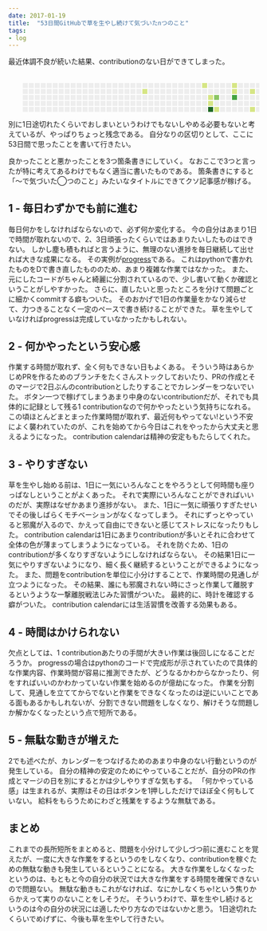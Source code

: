 ```yaml
---
date: 2017-01-19
title:  "53日間GitHubで草を生やし続けて気づいたnつのこと"
tags:
- log
---
```


最近体調不良が続いた結果、contributionのない日ができてしまった。

<svg width="676" height="104" class="js-calendar-graph-svg">
  <g transform="translate(16, 20)">
      <g transform="translate(0, 0)">
          <rect class="day" width="10" height="10" x="13" y="0" fill="#eeeeee" data-count="0" data-date="2016-01-17"></rect>
          <rect class="day" width="10" height="10" x="13" y="12" fill="#eeeeee" data-count="0" data-date="2016-01-18"></rect>
          <rect class="day" width="10" height="10" x="13" y="24" fill="#eeeeee" data-count="0" data-date="2016-01-19"></rect>
          <rect class="day" width="10" height="10" x="13" y="36" fill="#eeeeee" data-count="0" data-date="2016-01-20"></rect>
          <rect class="day" width="10" height="10" x="13" y="48" fill="#eeeeee" data-count="0" data-date="2016-01-21"></rect>
          <rect class="day" width="10" height="10" x="13" y="60" fill="#eeeeee" data-count="0" data-date="2016-01-22"></rect>
          <rect class="day" width="10" height="10" x="13" y="72" fill="#eeeeee" data-count="0" data-date="2016-01-23"></rect>
      </g>
      <g transform="translate(13, 0)">
          <rect class="day" width="10" height="10" x="12" y="0" fill="#eeeeee" data-count="0" data-date="2016-01-24"></rect>
          <rect class="day" width="10" height="10" x="12" y="12" fill="#eeeeee" data-count="0" data-date="2016-01-25"></rect>
          <rect class="day" width="10" height="10" x="12" y="24" fill="#eeeeee" data-count="0" data-date="2016-01-26"></rect>
          <rect class="day" width="10" height="10" x="12" y="36" fill="#eeeeee" data-count="0" data-date="2016-01-27"></rect>
          <rect class="day" width="10" height="10" x="12" y="48" fill="#eeeeee" data-count="0" data-date="2016-01-28"></rect>
          <rect class="day" width="10" height="10" x="12" y="60" fill="#eeeeee" data-count="0" data-date="2016-01-29"></rect>
          <rect class="day" width="10" height="10" x="12" y="72" fill="#eeeeee" data-count="0" data-date="2016-01-30"></rect>
      </g>
      <g transform="translate(26, 0)">
          <rect class="day" width="10" height="10" x="11" y="0" fill="#eeeeee" data-count="0" data-date="2016-01-31"></rect>
          <rect class="day" width="10" height="10" x="11" y="12" fill="#eeeeee" data-count="0" data-date="2016-02-01"></rect>
          <rect class="day" width="10" height="10" x="11" y="24" fill="#eeeeee" data-count="0" data-date="2016-02-02"></rect>
          <rect class="day" width="10" height="10" x="11" y="36" fill="#eeeeee" data-count="0" data-date="2016-02-03"></rect>
          <rect class="day" width="10" height="10" x="11" y="48" fill="#eeeeee" data-count="0" data-date="2016-02-04"></rect>
          <rect class="day" width="10" height="10" x="11" y="60" fill="#eeeeee" data-count="0" data-date="2016-02-05"></rect>
          <rect class="day" width="10" height="10" x="11" y="72" fill="#eeeeee" data-count="0" data-date="2016-02-06"></rect>
      </g>
      <g transform="translate(39, 0)">
          <rect class="day" width="10" height="10" x="10" y="0" fill="#eeeeee" data-count="0" data-date="2016-02-07"></rect>
          <rect class="day" width="10" height="10" x="10" y="12" fill="#eeeeee" data-count="0" data-date="2016-02-08"></rect>
          <rect class="day" width="10" height="10" x="10" y="24" fill="#eeeeee" data-count="0" data-date="2016-02-09"></rect>
          <rect class="day" width="10" height="10" x="10" y="36" fill="#eeeeee" data-count="0" data-date="2016-02-10"></rect>
          <rect class="day" width="10" height="10" x="10" y="48" fill="#eeeeee" data-count="0" data-date="2016-02-11"></rect>
          <rect class="day" width="10" height="10" x="10" y="60" fill="#eeeeee" data-count="0" data-date="2016-02-12"></rect>
          <rect class="day" width="10" height="10" x="10" y="72" fill="#eeeeee" data-count="0" data-date="2016-02-13"></rect>
      </g>
      <g transform="translate(52, 0)">
          <rect class="day" width="10" height="10" x="9" y="0" fill="#eeeeee" data-count="0" data-date="2016-02-14"></rect>
          <rect class="day" width="10" height="10" x="9" y="12" fill="#eeeeee" data-count="0" data-date="2016-02-15"></rect>
          <rect class="day" width="10" height="10" x="9" y="24" fill="#eeeeee" data-count="0" data-date="2016-02-16"></rect>
          <rect class="day" width="10" height="10" x="9" y="36" fill="#eeeeee" data-count="0" data-date="2016-02-17"></rect>
          <rect class="day" width="10" height="10" x="9" y="48" fill="#eeeeee" data-count="0" data-date="2016-02-18"></rect>
          <rect class="day" width="10" height="10" x="9" y="60" fill="#eeeeee" data-count="0" data-date="2016-02-19"></rect>
          <rect class="day" width="10" height="10" x="9" y="72" fill="#eeeeee" data-count="0" data-date="2016-02-20"></rect>
      </g>
      <g transform="translate(65, 0)">
          <rect class="day" width="10" height="10" x="8" y="0" fill="#eeeeee" data-count="0" data-date="2016-02-21"></rect>
          <rect class="day" width="10" height="10" x="8" y="12" fill="#eeeeee" data-count="0" data-date="2016-02-22"></rect>
          <rect class="day" width="10" height="10" x="8" y="24" fill="#eeeeee" data-count="0" data-date="2016-02-23"></rect>
          <rect class="day" width="10" height="10" x="8" y="36" fill="#eeeeee" data-count="0" data-date="2016-02-24"></rect>
          <rect class="day" width="10" height="10" x="8" y="48" fill="#eeeeee" data-count="0" data-date="2016-02-25"></rect>
          <rect class="day" width="10" height="10" x="8" y="60" fill="#eeeeee" data-count="0" data-date="2016-02-26"></rect>
          <rect class="day" width="10" height="10" x="8" y="72" fill="#eeeeee" data-count="0" data-date="2016-02-27"></rect>
      </g>
      <g transform="translate(78, 0)">
          <rect class="day" width="10" height="10" x="7" y="0" fill="#eeeeee" data-count="0" data-date="2016-02-28"></rect>
          <rect class="day" width="10" height="10" x="7" y="12" fill="#eeeeee" data-count="0" data-date="2016-02-29"></rect>
          <rect class="day" width="10" height="10" x="7" y="24" fill="#eeeeee" data-count="0" data-date="2016-03-01"></rect>
          <rect class="day" width="10" height="10" x="7" y="36" fill="#eeeeee" data-count="0" data-date="2016-03-02"></rect>
          <rect class="day" width="10" height="10" x="7" y="48" fill="#eeeeee" data-count="0" data-date="2016-03-03"></rect>
          <rect class="day" width="10" height="10" x="7" y="60" fill="#eeeeee" data-count="0" data-date="2016-03-04"></rect>
          <rect class="day" width="10" height="10" x="7" y="72" fill="#eeeeee" data-count="0" data-date="2016-03-05"></rect>
      </g>
      <g transform="translate(91, 0)">
          <rect class="day" width="10" height="10" x="6" y="0" fill="#eeeeee" data-count="0" data-date="2016-03-06"></rect>
          <rect class="day" width="10" height="10" x="6" y="12" fill="#eeeeee" data-count="0" data-date="2016-03-07"></rect>
          <rect class="day" width="10" height="10" x="6" y="24" fill="#eeeeee" data-count="0" data-date="2016-03-08"></rect>
          <rect class="day" width="10" height="10" x="6" y="36" fill="#eeeeee" data-count="0" data-date="2016-03-09"></rect>
          <rect class="day" width="10" height="10" x="6" y="48" fill="#eeeeee" data-count="0" data-date="2016-03-10"></rect>
          <rect class="day" width="10" height="10" x="6" y="60" fill="#eeeeee" data-count="0" data-date="2016-03-11"></rect>
          <rect class="day" width="10" height="10" x="6" y="72" fill="#eeeeee" data-count="0" data-date="2016-03-12"></rect>
      </g>
      <g transform="translate(104, 0)">
          <rect class="day" width="10" height="10" x="5" y="0" fill="#eeeeee" data-count="0" data-date="2016-03-13"></rect>
          <rect class="day" width="10" height="10" x="5" y="12" fill="#eeeeee" data-count="0" data-date="2016-03-14"></rect>
          <rect class="day" width="10" height="10" x="5" y="24" fill="#eeeeee" data-count="0" data-date="2016-03-15"></rect>
          <rect class="day" width="10" height="10" x="5" y="36" fill="#eeeeee" data-count="0" data-date="2016-03-16"></rect>
          <rect class="day" width="10" height="10" x="5" y="48" fill="#eeeeee" data-count="0" data-date="2016-03-17"></rect>
          <rect class="day" width="10" height="10" x="5" y="60" fill="#eeeeee" data-count="0" data-date="2016-03-18"></rect>
          <rect class="day" width="10" height="10" x="5" y="72" fill="#eeeeee" data-count="0" data-date="2016-03-19"></rect>
      </g>
      <g transform="translate(117, 0)">
          <rect class="day" width="10" height="10" x="4" y="0" fill="#eeeeee" data-count="0" data-date="2016-03-20"></rect>
          <rect class="day" width="10" height="10" x="4" y="12" fill="#eeeeee" data-count="0" data-date="2016-03-21"></rect>
          <rect class="day" width="10" height="10" x="4" y="24" fill="#eeeeee" data-count="0" data-date="2016-03-22"></rect>
          <rect class="day" width="10" height="10" x="4" y="36" fill="#eeeeee" data-count="0" data-date="2016-03-23"></rect>
          <rect class="day" width="10" height="10" x="4" y="48" fill="#eeeeee" data-count="0" data-date="2016-03-24"></rect>
          <rect class="day" width="10" height="10" x="4" y="60" fill="#eeeeee" data-count="0" data-date="2016-03-25"></rect>
          <rect class="day" width="10" height="10" x="4" y="72" fill="#eeeeee" data-count="0" data-date="2016-03-26"></rect>
      </g>
      <g transform="translate(130, 0)">
          <rect class="day" width="10" height="10" x="3" y="0" fill="#eeeeee" data-count="0" data-date="2016-03-27"></rect>
          <rect class="day" width="10" height="10" x="3" y="12" fill="#eeeeee" data-count="0" data-date="2016-03-28"></rect>
          <rect class="day" width="10" height="10" x="3" y="24" fill="#eeeeee" data-count="0" data-date="2016-03-29"></rect>
          <rect class="day" width="10" height="10" x="3" y="36" fill="#eeeeee" data-count="0" data-date="2016-03-30"></rect>
          <rect class="day" width="10" height="10" x="3" y="48" fill="#eeeeee" data-count="0" data-date="2016-03-31"></rect>
          <rect class="day" width="10" height="10" x="3" y="60" fill="#eeeeee" data-count="0" data-date="2016-04-01"></rect>
          <rect class="day" width="10" height="10" x="3" y="72" fill="#eeeeee" data-count="0" data-date="2016-04-02"></rect>
      </g>
      <g transform="translate(143, 0)">
          <rect class="day" width="10" height="10" x="2" y="0" fill="#eeeeee" data-count="0" data-date="2016-04-03"></rect>
          <rect class="day" width="10" height="10" x="2" y="12" fill="#eeeeee" data-count="0" data-date="2016-04-04"></rect>
          <rect class="day" width="10" height="10" x="2" y="24" fill="#eeeeee" data-count="0" data-date="2016-04-05"></rect>
          <rect class="day" width="10" height="10" x="2" y="36" fill="#eeeeee" data-count="0" data-date="2016-04-06"></rect>
          <rect class="day" width="10" height="10" x="2" y="48" fill="#eeeeee" data-count="0" data-date="2016-04-07"></rect>
          <rect class="day" width="10" height="10" x="2" y="60" fill="#eeeeee" data-count="0" data-date="2016-04-08"></rect>
          <rect class="day" width="10" height="10" x="2" y="72" fill="#eeeeee" data-count="0" data-date="2016-04-09"></rect>
      </g>
      <g transform="translate(156, 0)">
          <rect class="day" width="10" height="10" x="1" y="0" fill="#eeeeee" data-count="0" data-date="2016-04-10"></rect>
          <rect class="day" width="10" height="10" x="1" y="12" fill="#eeeeee" data-count="0" data-date="2016-04-11"></rect>
          <rect class="day" width="10" height="10" x="1" y="24" fill="#eeeeee" data-count="0" data-date="2016-04-12"></rect>
          <rect class="day" width="10" height="10" x="1" y="36" fill="#eeeeee" data-count="0" data-date="2016-04-13"></rect>
          <rect class="day" width="10" height="10" x="1" y="48" fill="#eeeeee" data-count="0" data-date="2016-04-14"></rect>
          <rect class="day" width="10" height="10" x="1" y="60" fill="#eeeeee" data-count="0" data-date="2016-04-15"></rect>
          <rect class="day" width="10" height="10" x="1" y="72" fill="#eeeeee" data-count="0" data-date="2016-04-16"></rect>
      </g>
      <g transform="translate(169, 0)">
          <rect class="day" width="10" height="10" x="0" y="0" fill="#eeeeee" data-count="0" data-date="2016-04-17"></rect>
          <rect class="day" width="10" height="10" x="0" y="12" fill="#eeeeee" data-count="0" data-date="2016-04-18"></rect>
          <rect class="day" width="10" height="10" x="0" y="24" fill="#eeeeee" data-count="0" data-date="2016-04-19"></rect>
          <rect class="day" width="10" height="10" x="0" y="36" fill="#eeeeee" data-count="0" data-date="2016-04-20"></rect>
          <rect class="day" width="10" height="10" x="0" y="48" fill="#eeeeee" data-count="0" data-date="2016-04-21"></rect>
          <rect class="day" width="10" height="10" x="0" y="60" fill="#eeeeee" data-count="0" data-date="2016-04-22"></rect>
          <rect class="day" width="10" height="10" x="0" y="72" fill="#eeeeee" data-count="0" data-date="2016-04-23"></rect>
      </g>
      <g transform="translate(182, 0)">
          <rect class="day" width="10" height="10" x="-1" y="0" fill="#eeeeee" data-count="0" data-date="2016-04-24"></rect>
          <rect class="day" width="10" height="10" x="-1" y="12" fill="#eeeeee" data-count="0" data-date="2016-04-25"></rect>
          <rect class="day" width="10" height="10" x="-1" y="24" fill="#eeeeee" data-count="0" data-date="2016-04-26"></rect>
          <rect class="day" width="10" height="10" x="-1" y="36" fill="#eeeeee" data-count="0" data-date="2016-04-27"></rect>
          <rect class="day" width="10" height="10" x="-1" y="48" fill="#eeeeee" data-count="0" data-date="2016-04-28"></rect>
          <rect class="day" width="10" height="10" x="-1" y="60" fill="#eeeeee" data-count="0" data-date="2016-04-29"></rect>
          <rect class="day" width="10" height="10" x="-1" y="72" fill="#eeeeee" data-count="0" data-date="2016-04-30"></rect>
      </g>
      <g transform="translate(195, 0)">
          <rect class="day" width="10" height="10" x="-2" y="0" fill="#eeeeee" data-count="0" data-date="2016-05-01"></rect>
          <rect class="day" width="10" height="10" x="-2" y="12" fill="#eeeeee" data-count="0" data-date="2016-05-02"></rect>
          <rect class="day" width="10" height="10" x="-2" y="24" fill="#eeeeee" data-count="0" data-date="2016-05-03"></rect>
          <rect class="day" width="10" height="10" x="-2" y="36" fill="#eeeeee" data-count="0" data-date="2016-05-04"></rect>
          <rect class="day" width="10" height="10" x="-2" y="48" fill="#eeeeee" data-count="0" data-date="2016-05-05"></rect>
          <rect class="day" width="10" height="10" x="-2" y="60" fill="#eeeeee" data-count="0" data-date="2016-05-06"></rect>
          <rect class="day" width="10" height="10" x="-2" y="72" fill="#eeeeee" data-count="0" data-date="2016-05-07"></rect>
      </g>
      <g transform="translate(208, 0)">
          <rect class="day" width="10" height="10" x="-3" y="0" fill="#eeeeee" data-count="0" data-date="2016-05-08"></rect>
          <rect class="day" width="10" height="10" x="-3" y="12" fill="#eeeeee" data-count="0" data-date="2016-05-09"></rect>
          <rect class="day" width="10" height="10" x="-3" y="24" fill="#eeeeee" data-count="0" data-date="2016-05-10"></rect>
          <rect class="day" width="10" height="10" x="-3" y="36" fill="#eeeeee" data-count="0" data-date="2016-05-11"></rect>
          <rect class="day" width="10" height="10" x="-3" y="48" fill="#eeeeee" data-count="0" data-date="2016-05-12"></rect>
          <rect class="day" width="10" height="10" x="-3" y="60" fill="#eeeeee" data-count="0" data-date="2016-05-13"></rect>
          <rect class="day" width="10" height="10" x="-3" y="72" fill="#eeeeee" data-count="0" data-date="2016-05-14"></rect>
      </g>
      <g transform="translate(221, 0)">
          <rect class="day" width="10" height="10" x="-4" y="0" fill="#eeeeee" data-count="0" data-date="2016-05-15"></rect>
          <rect class="day" width="10" height="10" x="-4" y="12" fill="#eeeeee" data-count="0" data-date="2016-05-16"></rect>
          <rect class="day" width="10" height="10" x="-4" y="24" fill="#eeeeee" data-count="0" data-date="2016-05-17"></rect>
          <rect class="day" width="10" height="10" x="-4" y="36" fill="#eeeeee" data-count="0" data-date="2016-05-18"></rect>
          <rect class="day" width="10" height="10" x="-4" y="48" fill="#eeeeee" data-count="0" data-date="2016-05-19"></rect>
          <rect class="day" width="10" height="10" x="-4" y="60" fill="#eeeeee" data-count="0" data-date="2016-05-20"></rect>
          <rect class="day" width="10" height="10" x="-4" y="72" fill="#eeeeee" data-count="0" data-date="2016-05-21"></rect>
      </g>
      <g transform="translate(234, 0)">
          <rect class="day" width="10" height="10" x="-5" y="0" fill="#eeeeee" data-count="0" data-date="2016-05-22"></rect>
          <rect class="day" width="10" height="10" x="-5" y="12" fill="#eeeeee" data-count="0" data-date="2016-05-23"></rect>
          <rect class="day" width="10" height="10" x="-5" y="24" fill="#eeeeee" data-count="0" data-date="2016-05-24"></rect>
          <rect class="day" width="10" height="10" x="-5" y="36" fill="#eeeeee" data-count="0" data-date="2016-05-25"></rect>
          <rect class="day" width="10" height="10" x="-5" y="48" fill="#eeeeee" data-count="0" data-date="2016-05-26"></rect>
          <rect class="day" width="10" height="10" x="-5" y="60" fill="#eeeeee" data-count="0" data-date="2016-05-27"></rect>
          <rect class="day" width="10" height="10" x="-5" y="72" fill="#eeeeee" data-count="0" data-date="2016-05-28"></rect>
      </g>
      <g transform="translate(247, 0)">
          <rect class="day" width="10" height="10" x="-6" y="0" fill="#eeeeee" data-count="0" data-date="2016-05-29"></rect>
          <rect class="day" width="10" height="10" x="-6" y="12" fill="#eeeeee" data-count="0" data-date="2016-05-30"></rect>
          <rect class="day" width="10" height="10" x="-6" y="24" fill="#eeeeee" data-count="0" data-date="2016-05-31"></rect>
          <rect class="day" width="10" height="10" x="-6" y="36" fill="#eeeeee" data-count="0" data-date="2016-06-01"></rect>
          <rect class="day" width="10" height="10" x="-6" y="48" fill="#eeeeee" data-count="0" data-date="2016-06-02"></rect>
          <rect class="day" width="10" height="10" x="-6" y="60" fill="#eeeeee" data-count="0" data-date="2016-06-03"></rect>
          <rect class="day" width="10" height="10" x="-6" y="72" fill="#eeeeee" data-count="0" data-date="2016-06-04"></rect>
      </g>
      <g transform="translate(260, 0)">
          <rect class="day" width="10" height="10" x="-7" y="0" fill="#eeeeee" data-count="0" data-date="2016-06-05"></rect>
          <rect class="day" width="10" height="10" x="-7" y="12" fill="#d6e685" data-count="2" data-date="2016-06-06"></rect>
          <rect class="day" width="10" height="10" x="-7" y="24" fill="#eeeeee" data-count="0" data-date="2016-06-07"></rect>
          <rect class="day" width="10" height="10" x="-7" y="36" fill="#eeeeee" data-count="0" data-date="2016-06-08"></rect>
          <rect class="day" width="10" height="10" x="-7" y="48" fill="#eeeeee" data-count="0" data-date="2016-06-09"></rect>
          <rect class="day" width="10" height="10" x="-7" y="60" fill="#eeeeee" data-count="0" data-date="2016-06-10"></rect>
          <rect class="day" width="10" height="10" x="-7" y="72" fill="#eeeeee" data-count="0" data-date="2016-06-11"></rect>
      </g>
      <g transform="translate(273, 0)">
          <rect class="day" width="10" height="10" x="-8" y="0" fill="#eeeeee" data-count="0" data-date="2016-06-12"></rect>
          <rect class="day" width="10" height="10" x="-8" y="12" fill="#eeeeee" data-count="0" data-date="2016-06-13"></rect>
          <rect class="day" width="10" height="10" x="-8" y="24" fill="#eeeeee" data-count="0" data-date="2016-06-14"></rect>
          <rect class="day" width="10" height="10" x="-8" y="36" fill="#eeeeee" data-count="0" data-date="2016-06-15"></rect>
          <rect class="day" width="10" height="10" x="-8" y="48" fill="#eeeeee" data-count="0" data-date="2016-06-16"></rect>
          <rect class="day" width="10" height="10" x="-8" y="60" fill="#eeeeee" data-count="0" data-date="2016-06-17"></rect>
          <rect class="day" width="10" height="10" x="-8" y="72" fill="#eeeeee" data-count="0" data-date="2016-06-18"></rect>
      </g>
      <g transform="translate(286, 0)">
          <rect class="day" width="10" height="10" x="-9" y="0" fill="#eeeeee" data-count="0" data-date="2016-06-19"></rect>
          <rect class="day" width="10" height="10" x="-9" y="12" fill="#eeeeee" data-count="0" data-date="2016-06-20"></rect>
          <rect class="day" width="10" height="10" x="-9" y="24" fill="#eeeeee" data-count="0" data-date="2016-06-21"></rect>
          <rect class="day" width="10" height="10" x="-9" y="36" fill="#eeeeee" data-count="0" data-date="2016-06-22"></rect>
          <rect class="day" width="10" height="10" x="-9" y="48" fill="#eeeeee" data-count="0" data-date="2016-06-23"></rect>
          <rect class="day" width="10" height="10" x="-9" y="60" fill="#eeeeee" data-count="0" data-date="2016-06-24"></rect>
          <rect class="day" width="10" height="10" x="-9" y="72" fill="#eeeeee" data-count="0" data-date="2016-06-25"></rect>
      </g>
      <g transform="translate(299, 0)">
          <rect class="day" width="10" height="10" x="-10" y="0" fill="#eeeeee" data-count="0" data-date="2016-06-26"></rect>
          <rect class="day" width="10" height="10" x="-10" y="12" fill="#eeeeee" data-count="0" data-date="2016-06-27"></rect>
          <rect class="day" width="10" height="10" x="-10" y="24" fill="#eeeeee" data-count="0" data-date="2016-06-28"></rect>
          <rect class="day" width="10" height="10" x="-10" y="36" fill="#eeeeee" data-count="0" data-date="2016-06-29"></rect>
          <rect class="day" width="10" height="10" x="-10" y="48" fill="#eeeeee" data-count="0" data-date="2016-06-30"></rect>
          <rect class="day" width="10" height="10" x="-10" y="60" fill="#eeeeee" data-count="0" data-date="2016-07-01"></rect>
          <rect class="day" width="10" height="10" x="-10" y="72" fill="#eeeeee" data-count="0" data-date="2016-07-02"></rect>
      </g>
      <g transform="translate(312, 0)">
          <rect class="day" width="10" height="10" x="-11" y="0" fill="#eeeeee" data-count="0" data-date="2016-07-03"></rect>
          <rect class="day" width="10" height="10" x="-11" y="12" fill="#eeeeee" data-count="0" data-date="2016-07-04"></rect>
          <rect class="day" width="10" height="10" x="-11" y="24" fill="#eeeeee" data-count="0" data-date="2016-07-05"></rect>
          <rect class="day" width="10" height="10" x="-11" y="36" fill="#eeeeee" data-count="0" data-date="2016-07-06"></rect>
          <rect class="day" width="10" height="10" x="-11" y="48" fill="#eeeeee" data-count="0" data-date="2016-07-07"></rect>
          <rect class="day" width="10" height="10" x="-11" y="60" fill="#eeeeee" data-count="0" data-date="2016-07-08"></rect>
          <rect class="day" width="10" height="10" x="-11" y="72" fill="#eeeeee" data-count="0" data-date="2016-07-09"></rect>
      </g>
      <g transform="translate(325, 0)">
          <rect class="day" width="10" height="10" x="-12" y="0" fill="#eeeeee" data-count="0" data-date="2016-07-10"></rect>
          <rect class="day" width="10" height="10" x="-12" y="12" fill="#eeeeee" data-count="0" data-date="2016-07-11"></rect>
          <rect class="day" width="10" height="10" x="-12" y="24" fill="#eeeeee" data-count="0" data-date="2016-07-12"></rect>
          <rect class="day" width="10" height="10" x="-12" y="36" fill="#eeeeee" data-count="0" data-date="2016-07-13"></rect>
          <rect class="day" width="10" height="10" x="-12" y="48" fill="#eeeeee" data-count="0" data-date="2016-07-14"></rect>
          <rect class="day" width="10" height="10" x="-12" y="60" fill="#eeeeee" data-count="0" data-date="2016-07-15"></rect>
          <rect class="day" width="10" height="10" x="-12" y="72" fill="#eeeeee" data-count="0" data-date="2016-07-16"></rect>
      </g>
      <g transform="translate(338, 0)">
          <rect class="day" width="10" height="10" x="-13" y="0" fill="#eeeeee" data-count="0" data-date="2016-07-17"></rect>
          <rect class="day" width="10" height="10" x="-13" y="12" fill="#eeeeee" data-count="0" data-date="2016-07-18"></rect>
          <rect class="day" width="10" height="10" x="-13" y="24" fill="#eeeeee" data-count="0" data-date="2016-07-19"></rect>
          <rect class="day" width="10" height="10" x="-13" y="36" fill="#eeeeee" data-count="0" data-date="2016-07-20"></rect>
          <rect class="day" width="10" height="10" x="-13" y="48" fill="#eeeeee" data-count="0" data-date="2016-07-21"></rect>
          <rect class="day" width="10" height="10" x="-13" y="60" fill="#eeeeee" data-count="0" data-date="2016-07-22"></rect>
          <rect class="day" width="10" height="10" x="-13" y="72" fill="#eeeeee" data-count="0" data-date="2016-07-23"></rect>
      </g>
      <g transform="translate(351, 0)">
          <rect class="day" width="10" height="10" x="-14" y="0" fill="#eeeeee" data-count="0" data-date="2016-07-24"></rect>
          <rect class="day" width="10" height="10" x="-14" y="12" fill="#eeeeee" data-count="0" data-date="2016-07-25"></rect>
          <rect class="day" width="10" height="10" x="-14" y="24" fill="#eeeeee" data-count="0" data-date="2016-07-26"></rect>
          <rect class="day" width="10" height="10" x="-14" y="36" fill="#eeeeee" data-count="0" data-date="2016-07-27"></rect>
          <rect class="day" width="10" height="10" x="-14" y="48" fill="#eeeeee" data-count="0" data-date="2016-07-28"></rect>
          <rect class="day" width="10" height="10" x="-14" y="60" fill="#eeeeee" data-count="0" data-date="2016-07-29"></rect>
          <rect class="day" width="10" height="10" x="-14" y="72" fill="#eeeeee" data-count="0" data-date="2016-07-30"></rect>
      </g>
      <g transform="translate(364, 0)">
          <rect class="day" width="10" height="10" x="-15" y="0" fill="#eeeeee" data-count="0" data-date="2016-07-31"></rect>
          <rect class="day" width="10" height="10" x="-15" y="12" fill="#eeeeee" data-count="0" data-date="2016-08-01"></rect>
          <rect class="day" width="10" height="10" x="-15" y="24" fill="#eeeeee" data-count="0" data-date="2016-08-02"></rect>
          <rect class="day" width="10" height="10" x="-15" y="36" fill="#eeeeee" data-count="0" data-date="2016-08-03"></rect>
          <rect class="day" width="10" height="10" x="-15" y="48" fill="#eeeeee" data-count="0" data-date="2016-08-04"></rect>
          <rect class="day" width="10" height="10" x="-15" y="60" fill="#eeeeee" data-count="0" data-date="2016-08-05"></rect>
          <rect class="day" width="10" height="10" x="-15" y="72" fill="#eeeeee" data-count="0" data-date="2016-08-06"></rect>
      </g>
      <g transform="translate(377, 0)">
          <rect class="day" width="10" height="10" x="-16" y="0" fill="#eeeeee" data-count="0" data-date="2016-08-07"></rect>
          <rect class="day" width="10" height="10" x="-16" y="12" fill="#eeeeee" data-count="0" data-date="2016-08-08"></rect>
          <rect class="day" width="10" height="10" x="-16" y="24" fill="#eeeeee" data-count="0" data-date="2016-08-09"></rect>
          <rect class="day" width="10" height="10" x="-16" y="36" fill="#eeeeee" data-count="0" data-date="2016-08-10"></rect>
          <rect class="day" width="10" height="10" x="-16" y="48" fill="#eeeeee" data-count="0" data-date="2016-08-11"></rect>
          <rect class="day" width="10" height="10" x="-16" y="60" fill="#8cc665" data-count="4" data-date="2016-08-12"></rect>
          <rect class="day" width="10" height="10" x="-16" y="72" fill="#eeeeee" data-count="0" data-date="2016-08-13"></rect>
      </g>
      <g transform="translate(390, 0)">
          <rect class="day" width="10" height="10" x="-17" y="0" fill="#d6e685" data-count="2" data-date="2016-08-14"></rect>
          <rect class="day" width="10" height="10" x="-17" y="12" fill="#eeeeee" data-count="0" data-date="2016-08-15"></rect>
          <rect class="day" width="10" height="10" x="-17" y="24" fill="#eeeeee" data-count="0" data-date="2016-08-16"></rect>
          <rect class="day" width="10" height="10" x="-17" y="36" fill="#eeeeee" data-count="0" data-date="2016-08-17"></rect>
          <rect class="day" width="10" height="10" x="-17" y="48" fill="#eeeeee" data-count="0" data-date="2016-08-18"></rect>
          <rect class="day" width="10" height="10" x="-17" y="60" fill="#eeeeee" data-count="0" data-date="2016-08-19"></rect>
          <rect class="day" width="10" height="10" x="-17" y="72" fill="#eeeeee" data-count="0" data-date="2016-08-20"></rect>
      </g>
      <g transform="translate(403, 0)">
          <rect class="day" width="10" height="10" x="-18" y="0" fill="#eeeeee" data-count="0" data-date="2016-08-21"></rect>
          <rect class="day" width="10" height="10" x="-18" y="12" fill="#eeeeee" data-count="0" data-date="2016-08-22"></rect>
          <rect class="day" width="10" height="10" x="-18" y="24" fill="#d6e685" data-count="1" data-date="2016-08-23"></rect>
          <rect class="day" width="10" height="10" x="-18" y="36" fill="#d6e685" data-count="1" data-date="2016-08-24"></rect>
          <rect class="day" width="10" height="10" x="-18" y="48" fill="#1e6823" data-count="8" data-date="2016-08-25"></rect>
          <rect class="day" width="10" height="10" x="-18" y="60" fill="#eeeeee" data-count="0" data-date="2016-08-26"></rect>
          <rect class="day" width="10" height="10" x="-18" y="72" fill="#eeeeee" data-count="0" data-date="2016-08-27"></rect>
      </g>
      <g transform="translate(416, 0)">
          <rect class="day" width="10" height="10" x="-19" y="0" fill="#eeeeee" data-count="0" data-date="2016-08-28"></rect>
          <rect class="day" width="10" height="10" x="-19" y="12" fill="#eeeeee" data-count="0" data-date="2016-08-29"></rect>
          <rect class="day" width="10" height="10" x="-19" y="24" fill="#8cc665" data-count="4" data-date="2016-08-30"></rect>
          <rect class="day" width="10" height="10" x="-19" y="36" fill="#eeeeee" data-count="0" data-date="2016-08-31"></rect>
          <rect class="day" width="10" height="10" x="-19" y="48" fill="#d6e685" data-count="2" data-date="2016-09-01"></rect>
          <rect class="day" width="10" height="10" x="-19" y="60" fill="#eeeeee" data-count="0" data-date="2016-09-02"></rect>
          <rect class="day" width="10" height="10" x="-19" y="72" fill="#8cc665" data-count="3" data-date="2016-09-03"></rect>
      </g>
      <g transform="translate(429, 0)">
          <rect class="day" width="10" height="10" x="-20" y="0" fill="#eeeeee" data-count="0" data-date="2016-09-04"></rect>
          <rect class="day" width="10" height="10" x="-20" y="12" fill="#eeeeee" data-count="0" data-date="2016-09-05"></rect>
          <rect class="day" width="10" height="10" x="-20" y="24" fill="#eeeeee" data-count="0" data-date="2016-09-06"></rect>
          <rect class="day" width="10" height="10" x="-20" y="36" fill="#eeeeee" data-count="0" data-date="2016-09-07"></rect>
          <rect class="day" width="10" height="10" x="-20" y="48" fill="#eeeeee" data-count="0" data-date="2016-09-08"></rect>
          <rect class="day" width="10" height="10" x="-20" y="60" fill="#d6e685" data-count="1" data-date="2016-09-09"></rect>
          <rect class="day" width="10" height="10" x="-20" y="72" fill="#eeeeee" data-count="0" data-date="2016-09-10"></rect>
      </g>
      <g transform="translate(442, 0)">
          <rect class="day" width="10" height="10" x="-21" y="0" fill="#eeeeee" data-count="0" data-date="2016-09-11"></rect>
          <rect class="day" width="10" height="10" x="-21" y="12" fill="#eeeeee" data-count="0" data-date="2016-09-12"></rect>
          <rect class="day" width="10" height="10" x="-21" y="24" fill="#eeeeee" data-count="0" data-date="2016-09-13"></rect>
          <rect class="day" width="10" height="10" x="-21" y="36" fill="#eeeeee" data-count="0" data-date="2016-09-14"></rect>
          <rect class="day" width="10" height="10" x="-21" y="48" fill="#eeeeee" data-count="0" data-date="2016-09-15"></rect>
          <rect class="day" width="10" height="10" x="-21" y="60" fill="#eeeeee" data-count="0" data-date="2016-09-16"></rect>
          <rect class="day" width="10" height="10" x="-21" y="72" fill="#d6e685" data-count="2" data-date="2016-09-17"></rect>
      </g>
      <g transform="translate(455, 0)">
          <rect class="day" width="10" height="10" x="-22" y="0" fill="#d6e685" data-count="1" data-date="2016-09-18"></rect>
          <rect class="day" width="10" height="10" x="-22" y="12" fill="#d6e685" data-count="1" data-date="2016-09-19"></rect>
          <rect class="day" width="10" height="10" x="-22" y="24" fill="#44a340" data-count="7" data-date="2016-09-20"></rect>
          <rect class="day" width="10" height="10" x="-22" y="36" fill="#eeeeee" data-count="0" data-date="2016-09-21"></rect>
          <rect class="day" width="10" height="10" x="-22" y="48" fill="#eeeeee" data-count="0" data-date="2016-09-22"></rect>
          <rect class="day" width="10" height="10" x="-22" y="60" fill="#eeeeee" data-count="0" data-date="2016-09-23"></rect>
          <rect class="day" width="10" height="10" x="-22" y="72" fill="#eeeeee" data-count="0" data-date="2016-09-24"></rect>
      </g>
      <g transform="translate(468, 0)">
          <rect class="day" width="10" height="10" x="-23" y="0" fill="#eeeeee" data-count="0" data-date="2016-09-25"></rect>
          <rect class="day" width="10" height="10" x="-23" y="12" fill="#eeeeee" data-count="0" data-date="2016-09-26"></rect>
          <rect class="day" width="10" height="10" x="-23" y="24" fill="#eeeeee" data-count="0" data-date="2016-09-27"></rect>
          <rect class="day" width="10" height="10" x="-23" y="36" fill="#eeeeee" data-count="0" data-date="2016-09-28"></rect>
          <rect class="day" width="10" height="10" x="-23" y="48" fill="#eeeeee" data-count="0" data-date="2016-09-29"></rect>
          <rect class="day" width="10" height="10" x="-23" y="60" fill="#eeeeee" data-count="0" data-date="2016-09-30"></rect>
          <rect class="day" width="10" height="10" x="-23" y="72" fill="#eeeeee" data-count="0" data-date="2016-10-01"></rect>
      </g>
      <g transform="translate(481, 0)">
          <rect class="day" width="10" height="10" x="-24" y="0" fill="#eeeeee" data-count="0" data-date="2016-10-02"></rect>
          <rect class="day" width="10" height="10" x="-24" y="12" fill="#eeeeee" data-count="0" data-date="2016-10-03"></rect>
          <rect class="day" width="10" height="10" x="-24" y="24" fill="#eeeeee" data-count="0" data-date="2016-10-04"></rect>
          <rect class="day" width="10" height="10" x="-24" y="36" fill="#eeeeee" data-count="0" data-date="2016-10-05"></rect>
          <rect class="day" width="10" height="10" x="-24" y="48" fill="#eeeeee" data-count="0" data-date="2016-10-06"></rect>
          <rect class="day" width="10" height="10" x="-24" y="60" fill="#d6e685" data-count="2" data-date="2016-10-07"></rect>
          <rect class="day" width="10" height="10" x="-24" y="72" fill="#eeeeee" data-count="0" data-date="2016-10-08"></rect>
      </g>
      <g transform="translate(494, 0)">
          <rect class="day" width="10" height="10" x="-25" y="0" fill="#eeeeee" data-count="0" data-date="2016-10-09"></rect>
          <rect class="day" width="10" height="10" x="-25" y="12" fill="#d6e685" data-count="1" data-date="2016-10-10"></rect>
          <rect class="day" width="10" height="10" x="-25" y="24" fill="#eeeeee" data-count="0" data-date="2016-10-11"></rect>
          <rect class="day" width="10" height="10" x="-25" y="36" fill="#eeeeee" data-count="0" data-date="2016-10-12"></rect>
          <rect class="day" width="10" height="10" x="-25" y="48" fill="#d6e685" data-count="1" data-date="2016-10-13"></rect>
          <rect class="day" width="10" height="10" x="-25" y="60" fill="#44a340" data-count="6" data-date="2016-10-14"></rect>
          <rect class="day" width="10" height="10" x="-25" y="72" fill="#eeeeee" data-count="0" data-date="2016-10-15"></rect>
      </g>
      <g transform="translate(507, 0)">
          <rect class="day" width="10" height="10" x="-26" y="0" fill="#eeeeee" data-count="0" data-date="2016-10-16"></rect>
          <rect class="day" width="10" height="10" x="-26" y="12" fill="#eeeeee" data-count="0" data-date="2016-10-17"></rect>
          <rect class="day" width="10" height="10" x="-26" y="24" fill="#eeeeee" data-count="0" data-date="2016-10-18"></rect>
          <rect class="day" width="10" height="10" x="-26" y="36" fill="#eeeeee" data-count="0" data-date="2016-10-19"></rect>
          <rect class="day" width="10" height="10" x="-26" y="48" fill="#eeeeee" data-count="0" data-date="2016-10-20"></rect>
          <rect class="day" width="10" height="10" x="-26" y="60" fill="#eeeeee" data-count="0" data-date="2016-10-21"></rect>
          <rect class="day" width="10" height="10" x="-26" y="72" fill="#eeeeee" data-count="0" data-date="2016-10-22"></rect>
      </g>
      <g transform="translate(520, 0)">
          <rect class="day" width="10" height="10" x="-27" y="0" fill="#eeeeee" data-count="0" data-date="2016-10-23"></rect>
          <rect class="day" width="10" height="10" x="-27" y="12" fill="#d6e685" data-count="1" data-date="2016-10-24"></rect>
          <rect class="day" width="10" height="10" x="-27" y="24" fill="#eeeeee" data-count="0" data-date="2016-10-25"></rect>
          <rect class="day" width="10" height="10" x="-27" y="36" fill="#d6e685" data-count="1" data-date="2016-10-26"></rect>
          <rect class="day" width="10" height="10" x="-27" y="48" fill="#eeeeee" data-count="0" data-date="2016-10-27"></rect>
          <rect class="day" width="10" height="10" x="-27" y="60" fill="#eeeeee" data-count="0" data-date="2016-10-28"></rect>
          <rect class="day" width="10" height="10" x="-27" y="72" fill="#eeeeee" data-count="0" data-date="2016-10-29"></rect>
      </g>
      <g transform="translate(533, 0)">
          <rect class="day" width="10" height="10" x="-28" y="0" fill="#eeeeee" data-count="0" data-date="2016-10-30"></rect>
          <rect class="day" width="10" height="10" x="-28" y="12" fill="#eeeeee" data-count="0" data-date="2016-10-31"></rect>
          <rect class="day" width="10" height="10" x="-28" y="24" fill="#eeeeee" data-count="0" data-date="2016-11-01"></rect>
          <rect class="day" width="10" height="10" x="-28" y="36" fill="#eeeeee" data-count="0" data-date="2016-11-02"></rect>
          <rect class="day" width="10" height="10" x="-28" y="48" fill="#eeeeee" data-count="0" data-date="2016-11-03"></rect>
          <rect class="day" width="10" height="10" x="-28" y="60" fill="#eeeeee" data-count="0" data-date="2016-11-04"></rect>
          <rect class="day" width="10" height="10" x="-28" y="72" fill="#eeeeee" data-count="0" data-date="2016-11-05"></rect>
      </g>
      <g transform="translate(546, 0)">
          <rect class="day" width="10" height="10" x="-29" y="0" fill="#eeeeee" data-count="0" data-date="2016-11-06"></rect>
          <rect class="day" width="10" height="10" x="-29" y="12" fill="#eeeeee" data-count="0" data-date="2016-11-07"></rect>
          <rect class="day" width="10" height="10" x="-29" y="24" fill="#eeeeee" data-count="0" data-date="2016-11-08"></rect>
          <rect class="day" width="10" height="10" x="-29" y="36" fill="#eeeeee" data-count="0" data-date="2016-11-09"></rect>
          <rect class="day" width="10" height="10" x="-29" y="48" fill="#eeeeee" data-count="0" data-date="2016-11-10"></rect>
          <rect class="day" width="10" height="10" x="-29" y="60" fill="#eeeeee" data-count="0" data-date="2016-11-11"></rect>
          <rect class="day" width="10" height="10" x="-29" y="72" fill="#eeeeee" data-count="0" data-date="2016-11-12"></rect>
      </g>
      <g transform="translate(559, 0)">
          <rect class="day" width="10" height="10" x="-30" y="0" fill="#8cc665" data-count="5" data-date="2016-11-13"></rect>
          <rect class="day" width="10" height="10" x="-30" y="12" fill="#eeeeee" data-count="0" data-date="2016-11-14"></rect>
          <rect class="day" width="10" height="10" x="-30" y="24" fill="#eeeeee" data-count="0" data-date="2016-11-15"></rect>
          <rect class="day" width="10" height="10" x="-30" y="36" fill="#eeeeee" data-count="0" data-date="2016-11-16"></rect>
          <rect class="day" width="10" height="10" x="-30" y="48" fill="#eeeeee" data-count="0" data-date="2016-11-17"></rect>
          <rect class="day" width="10" height="10" x="-30" y="60" fill="#eeeeee" data-count="0" data-date="2016-11-18"></rect>
          <rect class="day" width="10" height="10" x="-30" y="72" fill="#eeeeee" data-count="0" data-date="2016-11-19"></rect>
      </g>
      <g transform="translate(572, 0)">
          <rect class="day" width="10" height="10" x="-31" y="0" fill="#eeeeee" data-count="0" data-date="2016-11-20"></rect>
          <rect class="day" width="10" height="10" x="-31" y="12" fill="#eeeeee" data-count="0" data-date="2016-11-21"></rect>
          <rect class="day" width="10" height="10" x="-31" y="24" fill="#eeeeee" data-count="0" data-date="2016-11-22"></rect>
          <rect class="day" width="10" height="10" x="-31" y="36" fill="#d6e685" data-count="1" data-date="2016-11-23"></rect>
          <rect class="day" width="10" height="10" x="-31" y="48" fill="#8cc665" data-count="3" data-date="2016-11-24"></rect>
          <rect class="day" width="10" height="10" x="-31" y="60" fill="#eeeeee" data-count="0" data-date="2016-11-25"></rect>
          <rect class="day" width="10" height="10" x="-31" y="72" fill="#d6e685" data-count="2" data-date="2016-11-26"></rect>
      </g>
      <g transform="translate(585, 0)">
          <rect class="day" width="10" height="10" x="-32" y="0" fill="#d6e685" data-count="1" data-date="2016-11-27"></rect>
          <rect class="day" width="10" height="10" x="-32" y="12" fill="#d6e685" data-count="1" data-date="2016-11-28"></rect>
          <rect class="day" width="10" height="10" x="-32" y="24" fill="#44a340" data-count="7" data-date="2016-11-29"></rect>
          <rect class="day" width="10" height="10" x="-32" y="36" fill="#8cc665" data-count="3" data-date="2016-11-30"></rect>
          <rect class="day" width="10" height="10" x="-32" y="48" fill="#8cc665" data-count="3" data-date="2016-12-01"></rect>
          <rect class="day" width="10" height="10" x="-32" y="60" fill="#44a340" data-count="6" data-date="2016-12-02"></rect>
          <rect class="day" width="10" height="10" x="-32" y="72" fill="#44a340" data-count="7" data-date="2016-12-03"></rect>
      </g>
      <g transform="translate(598, 0)">
          <rect class="day" width="10" height="10" x="-33" y="0" fill="#d6e685" data-count="2" data-date="2016-12-04"></rect>
          <rect class="day" width="10" height="10" x="-33" y="12" fill="#d6e685" data-count="1" data-date="2016-12-05"></rect>
          <rect class="day" width="10" height="10" x="-33" y="24" fill="#d6e685" data-count="2" data-date="2016-12-06"></rect>
          <rect class="day" width="10" height="10" x="-33" y="36" fill="#8cc665" data-count="3" data-date="2016-12-07"></rect>
          <rect class="day" width="10" height="10" x="-33" y="48" fill="#1e6823" data-count="13" data-date="2016-12-08"></rect>
          <rect class="day" width="10" height="10" x="-33" y="60" fill="#8cc665" data-count="4" data-date="2016-12-09"></rect>
          <rect class="day" width="10" height="10" x="-33" y="72" fill="#8cc665" data-count="3" data-date="2016-12-10"></rect>
      </g>
      <g transform="translate(611, 0)">
          <rect class="day" width="10" height="10" x="-34" y="0" fill="#1e6823" data-count="15" data-date="2016-12-11"></rect>
          <rect class="day" width="10" height="10" x="-34" y="12" fill="#d6e685" data-count="2" data-date="2016-12-12"></rect>
          <rect class="day" width="10" height="10" x="-34" y="24" fill="#8cc665" data-count="3" data-date="2016-12-13"></rect>
          <rect class="day" width="10" height="10" x="-34" y="36" fill="#8cc665" data-count="3" data-date="2016-12-14"></rect>
          <rect class="day" width="10" height="10" x="-34" y="48" fill="#d6e685" data-count="2" data-date="2016-12-15"></rect>
          <rect class="day" width="10" height="10" x="-34" y="60" fill="#d6e685" data-count="2" data-date="2016-12-16"></rect>
          <rect class="day" width="10" height="10" x="-34" y="72" fill="#1e6823" data-count="11" data-date="2016-12-17"></rect>
      </g>
      <g transform="translate(624, 0)">
          <rect class="day" width="10" height="10" x="-35" y="0" fill="#8cc665" data-count="4" data-date="2016-12-18"></rect>
          <rect class="day" width="10" height="10" x="-35" y="12" fill="#d6e685" data-count="1" data-date="2016-12-19"></rect>
          <rect class="day" width="10" height="10" x="-35" y="24" fill="#8cc665" data-count="3" data-date="2016-12-20"></rect>
          <rect class="day" width="10" height="10" x="-35" y="36" fill="#1e6823" data-count="8" data-date="2016-12-21"></rect>
          <rect class="day" width="10" height="10" x="-35" y="48" fill="#d6e685" data-count="2" data-date="2016-12-22"></rect>
          <rect class="day" width="10" height="10" x="-35" y="60" fill="#8cc665" data-count="3" data-date="2016-12-23"></rect>
          <rect class="day" width="10" height="10" x="-35" y="72" fill="#8cc665" data-count="3" data-date="2016-12-24"></rect>
      </g>
      <g transform="translate(637, 0)">
          <rect class="day" width="10" height="10" x="-36" y="0" fill="#8cc665" data-count="3" data-date="2016-12-25"></rect>
          <rect class="day" width="10" height="10" x="-36" y="12" fill="#8cc665" data-count="4" data-date="2016-12-26"></rect>
          <rect class="day" width="10" height="10" x="-36" y="24" fill="#8cc665" data-count="4" data-date="2016-12-27"></rect>
          <rect class="day" width="10" height="10" x="-36" y="36" fill="#44a340" data-count="6" data-date="2016-12-28"></rect>
          <rect class="day" width="10" height="10" x="-36" y="48" fill="#1e6823" data-count="13" data-date="2016-12-29"></rect>
          <rect class="day" width="10" height="10" x="-36" y="60" fill="#8cc665" data-count="3" data-date="2016-12-30"></rect>
          <rect class="day" width="10" height="10" x="-36" y="72" fill="#1e6823" data-count="9" data-date="2016-12-31"></rect>
      </g>
      <g transform="translate(650, 0)">
          <rect class="day" width="10" height="10" x="-37" y="0" fill="#1e6823" data-count="9" data-date="2017-01-01"></rect>
          <rect class="day" width="10" height="10" x="-37" y="12" fill="#8cc665" data-count="4" data-date="2017-01-02"></rect>
          <rect class="day" width="10" height="10" x="-37" y="24" fill="#44a340" data-count="6" data-date="2017-01-03"></rect>
          <rect class="day" width="10" height="10" x="-37" y="36" fill="#1e6823" data-count="10" data-date="2017-01-04"></rect>
          <rect class="day" width="10" height="10" x="-37" y="48" fill="#44a340" data-count="6" data-date="2017-01-05"></rect>
          <rect class="day" width="10" height="10" x="-37" y="60" fill="#1e6823" data-count="9" data-date="2017-01-06"></rect>
          <rect class="day" width="10" height="10" x="-37" y="72" fill="#1e6823" data-count="9" data-date="2017-01-07"></rect>
      </g>
      <g transform="translate(663, 0)">
          <rect class="day" width="10" height="10" x="-38" y="0" fill="#d6e685" data-count="1" data-date="2017-01-08"></rect>
          <rect class="day" width="10" height="10" x="-38" y="12" fill="#44a340" data-count="6" data-date="2017-01-09"></rect>
          <rect class="day" width="10" height="10" x="-38" y="24" fill="#1e6823" data-count="13" data-date="2017-01-10"></rect>
          <rect class="day" width="10" height="10" x="-38" y="36" fill="#1e6823" data-count="9" data-date="2017-01-11"></rect>
          <rect class="day" width="10" height="10" x="-38" y="48" fill="#44a340" data-count="7" data-date="2017-01-12"></rect>
          <rect class="day" width="10" height="10" x="-38" y="60" fill="#d6e685" data-count="2" data-date="2017-01-13"></rect>
          <rect class="day" width="10" height="10" x="-38" y="72" fill="#d6e685" data-count="1" data-date="2017-01-14"></rect>
      </g>
      <g transform="translate(676, 0)">
          <rect class="day" width="10" height="10" x="-39" y="0" fill="#8cc665" data-count="3" data-date="2017-01-15"></rect>
          <rect class="day" width="10" height="10" x="-39" y="12" fill="#d6e685" data-count="2" data-date="2017-01-16"></rect>
          <rect class="day" width="10" height="10" x="-39" y="24" fill="#d6e685" data-count="1" data-date="2017-01-17"></rect>
          <rect class="day" width="10" height="10" x="-39" y="36" fill="#eeeeee" data-count="0" data-date="2017-01-18"></rect>
          <rect class="day" width="10" height="10" x="-39" y="48" fill="#eeeeee" data-count="0" data-date="2017-01-19"></rect>
      </g>
  </g>
</svg>

別に1日途切れたくらいでおしまいというわけでもないしやめる必要もないと考えているが、やっぱりちょっと残念である。
自分なりの区切りとして、ここに53日間で思ったことを書いて行きたい。

良かったことと悪かったことを3つ箇条書きにしていく。
なおここで3つと言ったが特に考えてあるわけでもなく適当に書いたものである。
箇条書きにすると「〜で気づいた◯つのこと」みたいなタイトルにできてクソ記事感が稼げる。

## 1 - 毎日わずかでも前に進む
毎日何かをしなければならないので、必ず何か変化する。
今の自分はあまり1日で時間が取れないので、2、3日頑張ったくらいではあまりたいしたものはできない。
しかし塵も積もればと言うように、無理のない進捗を毎日継続して出せれば大きな成果になる。
その実例が[progress](https://github.com/kotet/progress)である。
これはpythonで書かれたものをDで書き直したもののため、あまり複雑な作業ではなかった。
また、元にしたコードがちゃんと綺麗に分割されているので、少し書いて動くか確認ということがしやすかった。
さらに、直したいと思ったところを分けて問題ごとに細かくcommitする癖もついた。
そのおかげで1日の作業量をかなり減らせて、力つきることなく一定のペースで書き続けることができた。
草を生やしていなければprogressは完成していなかったかもしれない。

## 2 - 何かやったという安心感
作業する時間が取れず、全く何もできない日もよくある。
そういう時はあらかじめPRを作るためのブランチをたくさんストックしておいたり、PRの作成とそのマージで2日ぶんのcontributionとしたりすることでカレンダーをつないでいた。
ボタン一つで稼げてしまうあまり中身のないcontributionだが、それでも具体的に記録として残る1 contributionなので何かやったという気持ちになれる。
この頃ほとんどまとまった作業時間が取れず、最近何もやってない!という不安によく襲われていたのが、これを始めてから今日はこれをやったから大丈夫と思えるようになった。
contribution calendarは精神の安定ももたらしてくれた。

## 3 - やりすぎない
草を生やし始める前は、1日に一気にいろんなことをやろうとして何時間も座りっぱなしということがよくあった。
それで実際にいろんなことができればいいのだが、実際はなぜかあまり進捗がない。
また、1日に一気に頑張りすぎたせいでその後しばらくモチベーションがなくなってしまう。
それにずっとやっていると邪魔が入るので、かえって自由にできないと感じてストレスになったりもした。
contribution calendarは1日にあまりcontributionが多いとそれに合わせて全体の色が薄まってしまうようになっている。
それを防ぐため、1日のcontributionが多くなりすぎないようにしなければならない。
その結果1日に一気にやりすぎないようになり、細く長く継続するということができるようになった。
また、問題をcontributionを単位に小分けすることで、作業時間の見通しが立つようになった。
その結果、誰にも邪魔されない時にさっと作業して離脱するというような一撃離脱戦法じみた習慣がついた。
最終的に、時計を確認する癖がついた。
contribution calendarには生活習慣を改善する効果もある。

## 4 - 時間はかけられない
欠点としては、1 contributionあたりの手間が大きい作業は後回しになることだろうか。
progressの場合はpythonのコードで完成形が示されていたので具体的な作業内容、作業時間が容易に推測できたが、どうなるかわからなかったり、何をすればいいのかわかっていない作業を始めるのが億劫になった。
作業を分割して、見通しを立ててからでないと作業をできなくなったのは逆にいいことである面もあるかもしれないが、分割できない問題をしなくなり、解けそうな問題しか解かなくなったという点で短所である。

## 5 - 無駄な動きが増えた
2でも述べたが、カレンダーをつなげるためのあまり中身のない行動というのが発生している。
自分の精神の安定のためにやっていることだが、自分のPRの作成とマージの日を別にするとかは少しやりすぎな気もする。
「何かやっている感」は生まれるが、実際はその日はボタンを1押ししただけでほぼ全く何もしていない。
給料をもらうためにわざと残業をするような無駄である。


## まとめ
これまでの長所短所をまとめると、問題を小分けして少しづつ前に進むことを覚えたが、一度に大きな作業をするというのをしなくなり、contributionを稼ぐための無駄な動きも発生しているということになる。
大きな作業をしなくなったというのは、もともと今の自分の状況では大きな作業をする時間を確保できないので問題ない。
無駄な動きもこれがなければ、なにかしなくちゃ!という焦りからかえって実りのないことをしそうだ。
そういうわけで、草を生やし続けるというのは今の自分の状況には適したやり方なのではないかと思う。
1日途切れたくらいでめげずに、今後も草を生やして行きたい。
